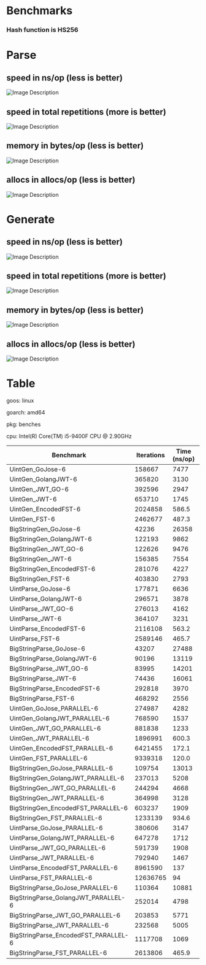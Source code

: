 # Benchmarks
### Hash function is HS256

# Parse

<h2>speed in ns/op (less is better)</h2>

![Image Description](images/parse_speed_ns.jpg)

<h2>speed in total repetitions (more is better)</h2>

![Image Description](images/parse_speed_total.jpg)

<h2>memory in bytes/op (less is better)</h2>

![Image Description](images/parse_memory.jpg)

<h2>allocs in allocs/op (less is better)</h2>

![Image Description](images/parse_allocs.jpg)

# Generate

<h2>speed in ns/op (less is better)</h2>

![Image Description](images/gen_speed_ns.jpg)

<h2>speed in total repetitions (more is better)</h2>

![Image Description](images/gen_speed_total.jpg)

<h2>memory in bytes/op (less is better)</h2>

![Image Description](images/gen_memory.jpg)

<h2>allocs in allocs/op (less is better)</h2>

![Image Description](images/gen_allocs.jpg)

# Table

goos: linux

goarch: amd64

pkg: benches

cpu: Intel(R) Core(TM) i5-9400F CPU @ 2.90GHz

| Benchmark                            | Iterations | Time (ns/op) | Bytes (B/op) | Allocations (allocs/op) |
|--------------------------------------|------------|--------------|--------------|-------------------------|
| UintGen_GoJose-6                     | 158667     | 7477         | 6760         | 84                      |
| UintGen_GolangJWT-6                  | 365820     | 3130         | 1904         | 31                      |
| UintGen_JWT_GO-6                     | 392596     | 2947         | 1584         | 27                      |
| UintGen_JWT-6                        | 653710     | 1745         | 800          | 13                      |
| UintGen_EncodedFST-6                 | 2024858    | 586.5        | 176          | 4                       |
| UintGen_FST-6                        | 2462677    | 487.3        | 80           | 2                       |
| BigStringGen_GoJose-6                | 42236      | 26358        | 19944        | 90                      |
| BigStringGen_GolangJWT-6             | 122193     | 9862         | 9889         | 32                      |
| BigStringGen_JWT_GO-6                | 122626     | 9476         | 9568         | 27                      |
| BigStringGen_JWT-6                   | 156385     | 7554         | 6028         | 14                      |
| BigStringGen_EncodedFST-6            | 281076     | 4227         | 4001         | 4                       |
| BigStringGen_FST-6                   | 403830     | 2793         | 1184         | 2                       |
| UintParse_GoJose-6                   | 177871     | 6636         | 4512         | 66                      |
| UintParse_GolangJWT-6                | 296571     | 3878         | 2208         | 39                      |
| UintParse_JWT_GO-6                   | 276013     | 4162         | 2680         | 42                      |
| UintParse_JWT-6                      | 364107     | 3231         | 2336         | 29                      |
| UintParse_EncodedFST-6               | 2116108    | 563.2        | 80           | 2                       |
| UintParse_FST-6                      | 2589146    | 465.7        | 32           | 1                       |
| BigStringParse_GoJose-6              | 43207      | 27488        | 13664        | 68                      |
| BigStringParse_GolangJWT-6           | 90196      | 13119        | 6976         | 40                      |
| BigStringParse_JWT_GO-6              | 83995      | 14201        | 8968         | 42                      |
| BigStringParse_JWT-6                 | 74436      | 16061        | 7256         | 29                      |
| BigStringParse_EncodedFST-6          | 292818     | 3970         | 1184         | 2                       |
| BigStringParse_FST-6                 | 468292     | 2556         | 32           | 1                       |
| UintGen_GoJose_PARALLEL-6            | 274987     | 4282         | 6761         | 84                      |
| UintGen_GolangJWT_PARALLEL-6         | 768590     | 1537         | 1906         | 31                      |
| UintGen_JWT_GO_PARALLEL-6            | 881838     | 1233         | 1585         | 27                      |
| UintGen_JWT_PARALLEL-6               | 1896991    | 600.3        | 800          | 13                      |
| UintGen_EncodedFST_PARALLEL-6        | 6421455    | 172.1        | 176          | 4                       |
| UintGen_FST_PARALLEL-6               | 9339318    | 120.0        | 80           | 2                       |
| BigStringGen_GoJose_PARALLEL-6       | 109754     | 13013        | 19949        | 90                      |
| BigStringGen_GolangJWT_PARALLEL-6    | 237013     | 5208         | 9908         | 32                      |
| BigStringGen_JWT_GO_PARALLEL-6       | 244294     | 4668         | 9578         | 27                      |
| BigStringGen_JWT_PARALLEL-6          | 364998     | 3128         | 6035         | 14                      |
| BigStringGen_EncodedFST_PARALLEL-6   | 603237     | 1909         | 4004         | 4                       |
| BigStringGen_FST_PARALLEL-6          | 1233139    | 934.6        | 1186         | 2                       |
| UintParse_GoJose_PARALLEL-6          | 380606     | 3147         | 4512         | 66                      |
| UintParse_GolangJWT_PARALLEL-6       | 647278     | 1712         | 2208         | 39                      |
| UintParse_JWT_GO_PARALLEL-6          | 591739     | 1908         | 2680         | 42                      |
| UintParse_JWT_PARALLEL-6             | 792940     | 1467         | 2336         | 29                      |
| UintParse_EncodedFST_PARALLEL-6      | 8961590    | 137          | 80           | 2                       |
| UintParse_FST_PARALLEL-6             | 12636765   | 94           | 32           | 1                       |
| BigStringParse_GoJose_PARALLEL-6     | 110364     | 10881        | 13666        | 68                      |
| BigStringParse_GolangJWT_PARALLEL-6  | 252014     | 4798         | 6977         | 40                      |
| BigStringParse_JWT_GO_PARALLEL-6     | 203853     | 5771         | 8970         | 42                      |
| BigStringParse_JWT_PARALLEL-6        | 232568     | 5005         | 7256         | 29                      |
| BigStringParse_EncodedFST_PARALLEL-6 | 1117708    | 1069         | 1185         | 2                       |
| BigStringParse_FST_PARALLEL-6        | 2613806    | 465.9        | 32           | 1                       |